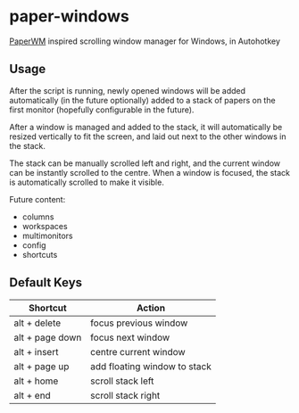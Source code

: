 # paper-windows
[PaperWM](https://github.com/paperwm/PaperWM) inspired scrolling window manager for Windows, in Autohotkey

## Usage
After the script is running, newly opened windows will be added automatically (in the future optionally) added to a stack of papers on the first monitor (hopefully configurable in the future). 

After a window is managed and added to the stack, it will automatically be resized vertically to fit the screen, and laid out next to the other windows in the stack.

The stack can be manually scrolled left and right, and the current window can be instantly scrolled to the centre. When a window is focused, the stack is automatically scrolled to make it visible.

Future content:
- columns
- workspaces
- multimonitors
- config
- shortcuts

## Default Keys
Shortcut|Action
---|---
alt + delete|focus previous window
alt + page down|focus next window
alt + insert|centre current window
alt + page up|add floating window to stack
alt + home|scroll stack left
alt + end|scroll stack right 
